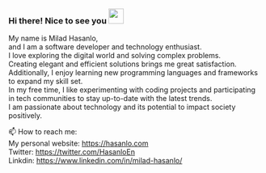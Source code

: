 ### Hi there! Nice to see you <img src="https://user-images.githubusercontent.com/42378118/110234147-e3259600-7f4e-11eb-95be-0c4047144dea.gif" width="30"><br>
My name is Milad Hasanlo,  
and I am a software developer and technology enthusiast.  
I love exploring the digital world and solving complex problems.  
Creating elegant and efficient solutions brings me great satisfaction.   
Additionally, I enjoy learning new programming languages and frameworks to expand my skill set.  
In my free time, I like experimenting with coding projects and participating in tech communities to stay up-to-date with the latest trends.  
I am passionate about technology and its potential to impact society positively.  


📫 How to reach me:<br>
  My personal website: https://hasanlo.com <br>
  Twitter: https://twitter.com/HasanloEn <br>
  Linkdin: https://www.linkedin.com/in/milad-hasanlo/

<!--
**hasanlo/hasanlo** is a ✨ _special_ ✨ repository because its `README.md` (this file) appears on your GitHub profile.

Here are some ideas to get you started:

- 🔭 I’m currently working on ...
- 🌱 I’m currently learning ...
- 👯 I’m looking to collaborate on ...
- 🤔 I’m looking for help with ...
- 💬 Ask me about ...
- 📫 How to reach me: ...
- 😄 Pronouns: ...
- ⚡ Fun fact: ...
-->
